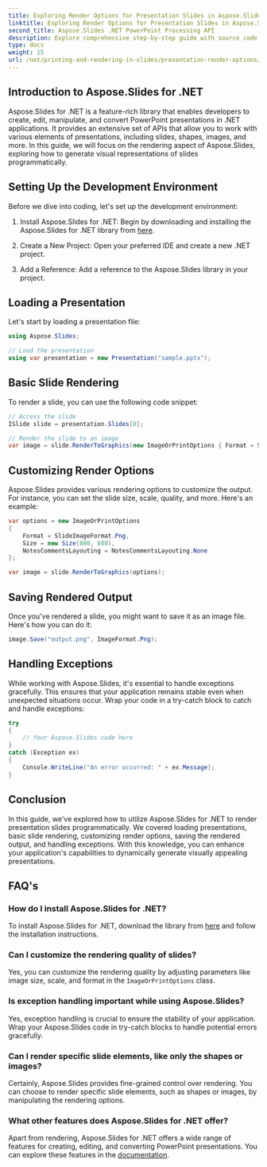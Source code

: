 ```yaml
---
title: Exploring Render Options for Presentation Slides in Aspose.Slides
linktitle: Exploring Render Options for Presentation Slides in Aspose.Slides
second_title: Aspose.Slides .NET PowerPoint Processing API
description: Explore comprehensive step-by-step guide with source code on rendering presentation slides using Aspose.Slides for .NET. Learn how to enhance your development skills and create visually captivating presentations programmatically.
type: docs
weight: 15
url: /net/printing-and-rendering-in-slides/presentation-render-options/
---
```


## Introduction to Aspose.Slides for .NET

Aspose.Slides for .NET is a feature-rich library that enables developers to create, edit, manipulate, and convert PowerPoint presentations in .NET applications. It provides an extensive set of APIs that allow you to work with various elements of presentations, including slides, shapes, images, and more. In this guide, we will focus on the rendering aspect of Aspose.Slides, exploring how to generate visual representations of slides programmatically.

## Setting Up the Development Environment

Before we dive into coding, let's set up the development environment:

1. Install Aspose.Slides for .NET: Begin by downloading and installing the Aspose.Slides for .NET library from [here](https://releases.aspose.com/slides/net/).

2. Create a New Project: Open your preferred IDE and create a new .NET project.

3. Add a Reference: Add a reference to the Aspose.Slides library in your project.

## Loading a Presentation

Let's start by loading a presentation file:

```csharp
using Aspose.Slides;

// Load the presentation
using var presentation = new Presentation("sample.pptx");
```

## Basic Slide Rendering

To render a slide, you can use the following code snippet:

```csharp
// Access the slide
ISlide slide = presentation.Slides[0];

// Render the slide to an image
var image = slide.RenderToGraphics(new ImageOrPrintOptions { Format = SlideImageFormat.Jpeg });
```

## Customizing Render Options

Aspose.Slides provides various rendering options to customize the output. For instance, you can set the slide size, scale, quality, and more. Here's an example:

```csharp
var options = new ImageOrPrintOptions
{
    Format = SlideImageFormat.Png,
    Size = new Size(800, 600),
    NotesCommentsLayouting = NotesCommentsLayouting.None
};

var image = slide.RenderToGraphics(options);
```

## Saving Rendered Output

Once you've rendered a slide, you might want to save it as an image file. Here's how you can do it:

```csharp
image.Save("output.png", ImageFormat.Png);
```

## Handling Exceptions

While working with Aspose.Slides, it's essential to handle exceptions gracefully. This ensures that your application remains stable even when unexpected situations occur. Wrap your code in a try-catch block to catch and handle exceptions:

```csharp
try
{
    // Your Aspose.Slides code here
}
catch (Exception ex)
{
    Console.WriteLine("An error occurred: " + ex.Message);
}
```

## Conclusion

In this guide, we've explored how to utilize Aspose.Slides for .NET to render presentation slides programmatically. We covered loading presentations, basic slide rendering, customizing render options, saving the rendered output, and handling exceptions. With this knowledge, you can enhance your application's capabilities to dynamically generate visually appealing presentations.

## FAQ's

### How do I install Aspose.Slides for .NET?

To install Aspose.Slides for .NET, download the library from [here](https://releases.aspose.com/slides/net/) and follow the installation instructions.

### Can I customize the rendering quality of slides?

Yes, you can customize the rendering quality by adjusting parameters like image size, scale, and format in the `ImageOrPrintOptions` class.

### Is exception handling important while using Aspose.Slides?

Yes, exception handling is crucial to ensure the stability of your application. Wrap your Aspose.Slides code in try-catch blocks to handle potential errors gracefully.

### Can I render specific slide elements, like only the shapes or images?

Certainly, Aspose.Slides provides fine-grained control over rendering. You can choose to render specific slide elements, such as shapes or images, by manipulating the rendering options.

### What other features does Aspose.Slides for .NET offer?

Apart from rendering, Aspose.Slides for .NET offers a wide range of features for creating, editing, and converting PowerPoint presentations. You can explore these features in the [documentation](https://reference.aspose.com/slides/net/).
